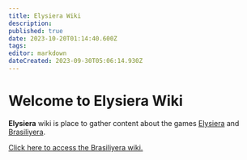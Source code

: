 ```yaml
---
title: Elysiera Wiki
description: 
published: true
date: 2023-10-20T01:14:40.600Z
tags: 
editor: markdown
dateCreated: 2023-09-30T05:06:14.930Z
---
```


# Welcome to Elysiera Wiki

**Elysiera** wiki is place to gather content about the games [Elysiera](https://elysiera.com) and [Brasiliyera](https://brasiliyera.com).

<a href="/pt-br/home"><u>Click here to access the Brasiliyera wiki.</u></a>
